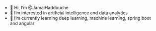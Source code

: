 - 👋 Hi, I’m @JamalHaddouche
- 👀 I’m interested in artificial intelligence and data analytics
- 🌱 I’m currently learning deep learning, machine learning, spring boot and angular


<!---
JamalHaddouche/JamalHaddouche is a ✨ special ✨ repository because its `README.md` (this file) appears on your GitHub profile.
You can click the Preview link to take a look at your changes.
--->
